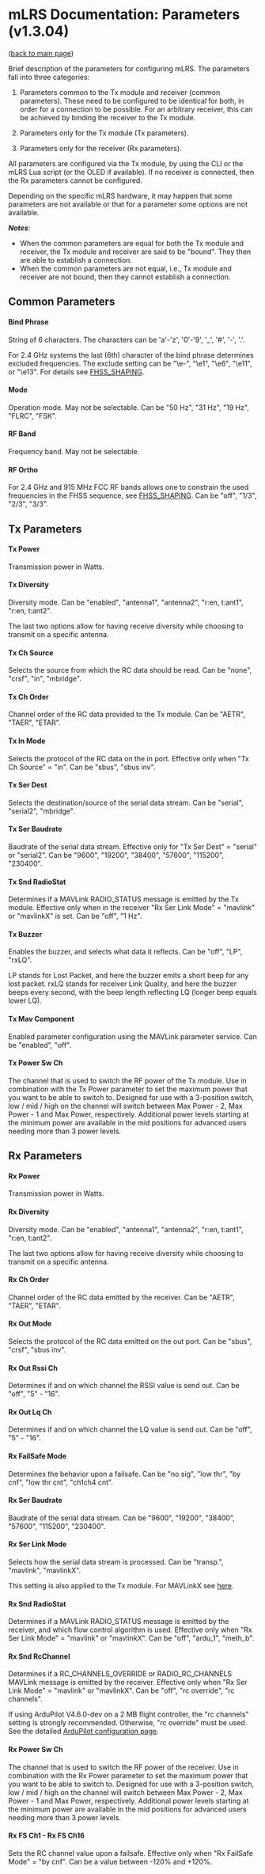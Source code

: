 # mLRS Documentation: Parameters (v1.3.04) #

([back to main page](../README.md))

Brief description of the parameters for configuring mLRS. The parameters fall into three categories: 

1. Parameters common to the Tx module and receiver (common parameters). These need to be configured to be identical for both, in order for a connection to be possible. For an arbitrary receiver, this can be achieved by binding the receiver to the Tx module.

2. Parameters only for the Tx module (Tx parameters).

3. Parameters only for the receiver (Rx parameters).

All parameters are configured via the Tx module, by using the CLI or the mLRS Lua script (or the OLED if available). If no receiver is connected, then the Rx parameters cannot be configured.

Depending on the specific mLRS hardware, it may happen that some parameters are not available or that for a parameter some options are not available.

***Notes***:
- When the common parameters are equal for both the Tx module and receiver, the Tx module and receiver are said to be "bound". They then are able to establish a connection.
- When the common parameters are not equal, i.e., Tx module and receiver are not bound, then they cannot establish a connection.

## Common Parameters ##

#### Bind Phrase ####
String of 6 characters. 
The characters can be 'a'-'z', '0'-'9', '_', '#', '-', '.'. 

For 2.4 GHz systems the last (6th) character of the bind phrase determines excluded frequencies. The exclude setting can be "\e-", "\e1", "\e6", "\e11", or "\e13". For details see [FHSS_SHAPING](FHSS_SHAPING.md).

#### Mode ####
Operation mode. May not be selectable.
Can be "50 Hz", "31 Hz", "19 Hz", "FLRC", "FSK".

#### RF Band ####
Frequency band. May not be selectable.

#### RF Ortho ####
For 2.4 GHz and 915 MHz FCC RF bands allows one to constrain the used frequencies in the FHSS sequence, see [FHSS_SHAPING](FHSS_SHAPING.md).
Can be "off", "1/3", "2/3", "3/3".

## Tx Parameters ##

#### Tx Power #### 
Transmission power in Watts.

#### Tx Diversity #### 
Diversity mode. 
Can be "enabled", "antenna1", "antenna2", "r:en, t:ant1", "r:en, t:ant2".

The last two options allow for having receive diversity while choosing to transmit on a specific antenna.

#### Tx Ch Source #### 
Selects the source from which the RC data should be read. 
Can be "none", "crsf", "in", "mbridge".

#### Tx Ch Order #### 
Channel order of the RC data provided to the Tx module. 
Can be "AETR", "TAER", "ETAR".

#### Tx In Mode #### 
Selects the protocol of the RC data on the in port. Effective only when "Tx Ch Source" = "in". 
Can be "sbus", "sbus inv".

#### Tx Ser Dest #### 
Selects the destination/source of the serial data stream. 
Can be "serial", "serial2", "mbridge". 

#### Tx Ser Baudrate #### 
Baudrate of the serial data stream. Effective only for "Tx Ser Dest" = "serial" or "serial2". 
Can be "9600", "19200", "38400", "57600", "115200", "230400".

#### Tx Snd RadioStat #### 
Determines if a MAVLink RADIO_STATUS message is emitted by the Tx module. Effective only when in the receiver "Rx Ser Link Mode" = "mavlink" or "mavlinkX" is set. 
Can be "off", "1 Hz".

#### Tx Buzzer #### 
Enables the buzzer, and selects what data it reflects. Can be "off", "LP", "rxLQ".

LP stands for Lost Packet, and here the buzzer emits a short beep for any lost packet. rxLQ stands for receiver Link Quality, and here the buzzer beeps every second, with the beep length reflecting LQ (longer beep equals lower LQ).

#### Tx Mav Component ####
Enabled parameter configuration using the MAVLink parameter service.
Can be "enabled", "off".

#### Tx Power Sw Ch ####
The channel that is used to switch the RF power of the Tx module. Use in combination with the Tx Power parameter to set the maximum power that you want to be able to switch to.  Designed for use with a 3-position switch, low / mid / high on the channel will switch between Max Power - 2, Max Power - 1 and Max Power, respectively. Additional power levels starting at the minimum power are available in the mid positions for advanced users needing more than 3 power levels.

## Rx Parameters ##

#### Rx Power #### 
Transmission power in Watts.

#### Rx Diversity #### 
Diversity mode. 
Can be "enabled", "antenna1", "antenna2", "r:en, t:ant1", "r:en, t:ant2".

The last two options allow for having receive diversity while choosing to transmit on a specific antenna.

#### Rx Ch Order #### 
Channel order of the RC data emitted by the receiver. 
Can be "AETR", "TAER", "ETAR".

#### Rx Out Mode #### 
Selects the protocol of the RC data emitted on the out port. 
Can be "sbus", "crsf", "sbus inv".

#### Rx Out Rssi Ch #### 
Determines if and on which channel the RSSI value is send out. 
Can be "off", "5" - "16".

#### Rx Out Lq Ch #### 
Determines if and on which channel the LQ value is send out. 
Can be "off", "5" - "16".

#### Rx FailSafe Mode #### 
Determines the behavior upon a failsafe. 
Can be "no sig", "low thr", "by cnf", "low thr cnt", "ch1ch4 cnt".

#### Rx Ser Baudrate #### 
Baudrate of the serial data stream. 
Can be "9600", "19200", "38400", "57600", "115200", "230400".

#### Rx Ser Link Mode #### 
Selects how the serial data stream is processed. 
Can be "transp.", "mavlink", "mavlinkX".

This setting is also applied to the Tx module. For MAVLinkX see [here](MAVLINKX.md).

#### Rx Snd RadioStat #### 
Determines if a MAVLink RADIO_STATUS message is emitted by the receiver, and which flow control algorithm is used. Effective only when "Rx Ser Link Mode" = "mavlink" or "mavlinkX". 
Can be "off", "ardu_1", "meth_b".

#### Rx Snd RcChannel #### 
Determines if a RC_CHANNELS_OVERRIDE or RADIO_RC_CHANNELS MAVLink message is emitted by the receiver. Effective only when "Rx Ser Link Mode" = "mavlink" or "mavlinkX". 
Can be "off", "rc override", "rc channels".

If using ArduPilot V4.6.0-dev on a 2 MB flight controller, the "rc channels" setting is strongly recommended. Otherwise, "rc override" must be used. See the detailed [ArduPilot configuration page](ARDUPILOT.md).

#### Rx Power Sw Ch ####
The channel that is used to switch the RF power of the receiver. Use in combination with the Rx Power parameter to set the maximum power that you want to be able to switch to.  Designed for use with a 3-position switch, low / mid / high on the channel will switch between Max Power - 2, Max Power - 1 and Max Power, respectively. Additional power levels starting at the minimum power are available in the mid positions for advanced users needing more than 3 power levels.

#### Rx FS Ch1 - Rx FS Ch16 #### 
Sets the RC channel value upon a failsafe. Effective only when "Rx FailSafe Mode" = "by cnf". 
Can be a value between -120% and +120%.
